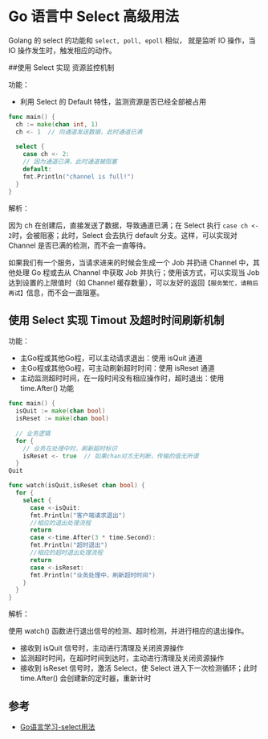 # Go 语言中 Select 高级用法

Golang 的 select 的功能和 `select, poll, epoll` 相似， 就是监听 IO 操作，当 IO 操作发生时，触发相应的动作。



##使用 Select 实现 资源监控机制

功能：

- 利用 Select 的 Default 特性，监测资源是否已经全部被占用

```go
func main() {
  ch := make(chan int, 1)
  ch <- 1  // 向通道发送数据，此时通道已满
  
  select {
    case ch <- 2:
    // 因为通道已满，此时通道被阻塞
    default:
    fmt.Println("channel is full!")
  }
}
```

解析：

因为 ch 在创建后，直接发送了数据，导致通道已满；在 Select 执行 `case ch <- 2`时，会被阻塞；此时，Select 会去执行 default 分支。这样，可以实现对 Channel 是否已满的检测，而不会一直等待。



如果我们有一个服务，当请求进来的时候会生成一个 Job 并扔进 Channel 中，其他处理 Go 程或去从 Channel 中获取 Job 并执行；使用该方式，可以实现当 Job 达到设置的上限值时（如 Channel 缓存数量），可以友好的返回`【服务繁忙，请稍后再试】`信息，而不会一直阻塞。



## 使用 Select 实现 Timout 及超时时间刷新机制

功能：

- 主Go程或其他Go程，可以主动请求退出：使用 isQuit 通道
- 主Go程或其他Go程，可主动刷新超时时间：使用 isReset 通道
- 主动监测超时时间，在一段时间没有相应操作时，超时退出：使用 time.After() 功能

```go
func main() {
  isQuit := make(chan bool)
  isReset := make(chan bool)
  
  // 业务逻辑
  for {
    // 业务在处理中时，刷新超时标识
    isReset <- true  // 如果chan对方无判断，传输的值无所谓
  }
Quit

func watch(isQuit,isReset chan bool) {
  for {
    select {
      case <-isQuit:
      fmt.Println("客户端请求退出")
      //相应的退出处理流程
      return
      case <-time.After(3 * time.Second):
      fmt.Println("超时退出")
      //相应的超时退出处理流程
      return
      case <-isReset:
      fmt.Println("业务处理中，刷新超时时间")
    }
  }
}
```

解析：

使用 watch() 函数进行退出信号的检测、超时检测，并进行相应的退出操作。

- 接收到 isQuit 信号时，主动进行清理及关闭资源操作
- 监测超时时间，在超时时间到达时，主动进行清理及关闭资源操作
- 接收到 isReset 信号时，激活 Select，使 Select 进入下一次检测循环；此时 time.After() 会创建新的定时器，重新计时



## 参考

- [Go语言学习-select用法](https://blog.csdn.net/zhonglinzhang/article/details/45913443)

  